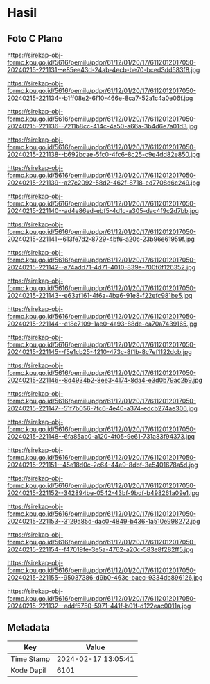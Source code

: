 # Hasil

## Foto C Plano

https://sirekap-obj-formc.kpu.go.id/5616/pemilu/pdpr/61/12/01/20/17/6112012017050-20240215-221131--e85ee43d-24ab-4ecb-be70-bced3dd583f8.jpg

https://sirekap-obj-formc.kpu.go.id/5616/pemilu/pdpr/61/12/01/20/17/6112012017050-20240215-221134--b1ff08e2-6f10-466e-8ca7-52a1c4a0e06f.jpg

https://sirekap-obj-formc.kpu.go.id/5616/pemilu/pdpr/61/12/01/20/17/6112012017050-20240215-221136--7211b8cc-414c-4a50-a66a-3b4d6e7a01d3.jpg

https://sirekap-obj-formc.kpu.go.id/5616/pemilu/pdpr/61/12/01/20/17/6112012017050-20240215-221138--b692bcae-5fc0-4fc6-8c25-c9e4dd82e850.jpg

https://sirekap-obj-formc.kpu.go.id/5616/pemilu/pdpr/61/12/01/20/17/6112012017050-20240215-221139--a27c2092-58d2-462f-8718-ed7708d6c249.jpg

https://sirekap-obj-formc.kpu.go.id/5616/pemilu/pdpr/61/12/01/20/17/6112012017050-20240215-221140--ad4e86ed-ebf5-4d1c-a305-dac4f9c2d7bb.jpg

https://sirekap-obj-formc.kpu.go.id/5616/pemilu/pdpr/61/12/01/20/17/6112012017050-20240215-221141--613fe7d2-8729-4bf6-a20c-23b96e61959f.jpg

https://sirekap-obj-formc.kpu.go.id/5616/pemilu/pdpr/61/12/01/20/17/6112012017050-20240215-221142--a74add71-4d71-4010-839e-700f6f126352.jpg

https://sirekap-obj-formc.kpu.go.id/5616/pemilu/pdpr/61/12/01/20/17/6112012017050-20240215-221143--e63af161-4f6a-4ba6-91e8-f22efc981be5.jpg

https://sirekap-obj-formc.kpu.go.id/5616/pemilu/pdpr/61/12/01/20/17/6112012017050-20240215-221144--e18e7109-1ae0-4a93-88de-ca70a7439165.jpg

https://sirekap-obj-formc.kpu.go.id/5616/pemilu/pdpr/61/12/01/20/17/6112012017050-20240215-221145--f5e1cb25-4210-473c-8f1b-8c7ef1122dcb.jpg

https://sirekap-obj-formc.kpu.go.id/5616/pemilu/pdpr/61/12/01/20/17/6112012017050-20240215-221146--8d4934b2-8ee3-4174-8da4-e3d0b79ac2b9.jpg

https://sirekap-obj-formc.kpu.go.id/5616/pemilu/pdpr/61/12/01/20/17/6112012017050-20240215-221147--51f7b056-7fc6-4e40-a374-edcb274ae306.jpg

https://sirekap-obj-formc.kpu.go.id/5616/pemilu/pdpr/61/12/01/20/17/6112012017050-20240215-221148--6fa85ab0-a120-4f05-9e61-731a83f94373.jpg

https://sirekap-obj-formc.kpu.go.id/5616/pemilu/pdpr/61/12/01/20/17/6112012017050-20240215-221151--45e18d0c-2c64-44e9-8dbf-3e5401678a5d.jpg

https://sirekap-obj-formc.kpu.go.id/5616/pemilu/pdpr/61/12/01/20/17/6112012017050-20240215-221152--342894be-0542-43bf-9bdf-b498261a09e1.jpg

https://sirekap-obj-formc.kpu.go.id/5616/pemilu/pdpr/61/12/01/20/17/6112012017050-20240215-221153--3129a85d-dac0-4849-b436-1a510e998272.jpg

https://sirekap-obj-formc.kpu.go.id/5616/pemilu/pdpr/61/12/01/20/17/6112012017050-20240215-221154--f47019fe-3e5a-4762-a20c-583e8f282ff5.jpg

https://sirekap-obj-formc.kpu.go.id/5616/pemilu/pdpr/61/12/01/20/17/6112012017050-20240215-221155--95037386-d9b0-463c-baec-9334db896126.jpg

https://sirekap-obj-formc.kpu.go.id/5616/pemilu/pdpr/61/12/01/20/17/6112012017050-20240215-221132--eddf5750-5971-441f-b01f-d122eac0011a.jpg


## Metadata

| Key        | Value               |
| ---------- | ------------------- |
| Time Stamp | 2024-02-17 13:05:41 |
| Kode Dapil | 6101                |



